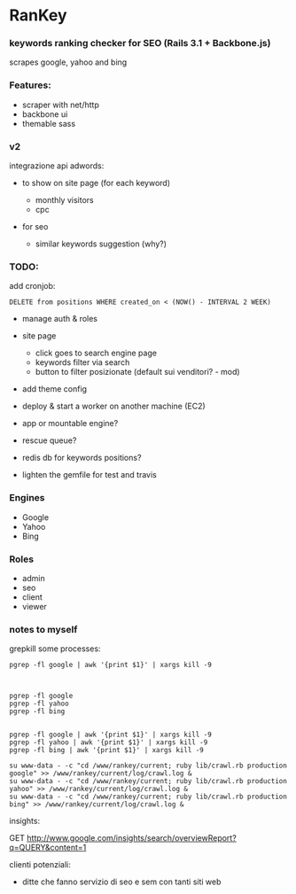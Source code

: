 # RanKey

### keywords ranking checker for SEO (Rails 3.1 + Backbone.js)

scrapes google, yahoo and bing 

### Features:

- scraper with net/http 
- backbone ui
- themable sass

### v2

integrazione api adwords:

- to show on site page (for each keyword)
  - monthly visitors 
  - cpc

- for seo
  - similar keywords suggestion (why?)

### TODO:

add cronjob:       

    DELETE from positions WHERE created_on < (NOW() - INTERVAL 2 WEEK)      


- manage auth & roles

- site page
  - click goes to search engine page
  - keywords filter via search
  - button to filter posizionate (default sui venditori? - mod)
- add theme config 
- deploy & start a worker on another machine (EC2) 
- app or mountable engine?
- rescue queue?
- redis db for keywords positions?

- lighten the gemfile for test and travis

### Engines

- Google
- Yahoo
- Bing

### Roles

- admin
- seo
- client
- viewer



### notes to myself

grepkill some processes:

    pgrep -fl google | awk '{print $1}' | xargs kill -9
    
    
    
    pgrep -fl google
    pgrep -fl yahoo
    pgrep -fl bing
    
    
    pgrep -fl google | awk '{print $1}' | xargs kill -9
    pgrep -fl yahoo | awk '{print $1}' | xargs kill -9
    pgrep -fl bing | awk '{print $1}' | xargs kill -9
    
    su www-data - -c "cd /www/rankey/current; ruby lib/crawl.rb production google" >> /www/rankey/current/log/crawl.log &
    su www-data - -c "cd /www/rankey/current; ruby lib/crawl.rb production yahoo" >> /www/rankey/current/log/crawl.log &
    su www-data - -c "cd /www/rankey/current; ruby lib/crawl.rb production bing" >> /www/rankey/current/log/crawl.log &
  


insights:

GET http://www.google.com/insights/search/overviewReport?q=QUERY&content=1


clienti potenziali:

- ditte che fanno servizio di seo e sem con tanti siti web 




